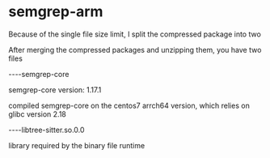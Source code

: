 # semgrep-arm

Because of the single file size limit, I split the compressed package into two

After merging the compressed packages and unzipping them, you have two files

----semgrep-core

semgrep-core version: 1.17.1

compiled semgrep-core on the centos7 arrch64 version, which relies on glibc version 2.18

----libtree-sitter.so.0.0

library required by the binary file runtime
